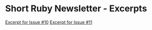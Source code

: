 # Short Ruby Newsletter - Excerpts

[Excerpt for Issue #10](/excerpts/issue10/index.html)
[Excerpt for Issue #11](/excerpts/issue11/index.html)
